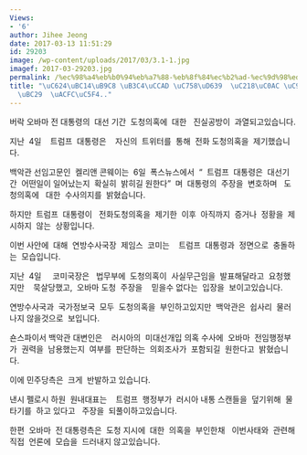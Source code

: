 ```yaml
---
Views:
- '6'
author: Jihee Jeong
date: 2017-03-13 11:51:29
id: 29203
image: /wp-content/uploads/2017/03/3.1-1.jpg
imagef: 2017-03-29203.jpg
permalink: /%ec%98%a4%eb%b0%94%eb%a7%88-%eb%8f%84%ec%b2%ad-%ec%9d%98%ed%98%b9-%ec%88%98%ec%82%ac-%ec%a7%84%ec%8b%a4-%ea%b3%b5%eb%b0%a9-%ea%b3%bc%ec%97%b4/
title: "\uC624\uBC14\uB9C8 \uB3C4\uCCAD \uC758\uD639  \uC218\uC0AC \uC9C4\uC2E4 \uACF5\
  \uBC29  \uACFC\uC5F4.."
---
```


버락 오바마 전 대통령의  대선 기간  도청의혹에  대한   진실공방이  과열되고있습니다.

지난  4일    트럼프  대통령은    자신의  트위터를  통해  전화 도청의혹을  제기했습니다.

백악관 선임고문인  켈리앤 콘웨이는  6일  폭스뉴스에서  “  트럼프  대통령은  대선기간  어떤일이 일어났는지  확실히  밝히길 원한다”  며  대통령의  주장을  변호하며   도청의혹에   대한  수사의지를  밝혔습니다.

하지만  트럼프  대통령이   전화도청의혹을  제기한  이후  아직까지  증거나  정황을  제시하지  않는  상황입니다.

이번 사안에  대해  연방수사국장  제임스  코미는    트럼프  대통령과  정면으로  충돌하는  모습입니다.

지난  4일     코미국장은   법무부에  도청의혹이  사실무근임을  발표해달라고  요청했지만    묵살당했고,  오바마 도청  주장을    믿을수 없다는  입장을  보이고있습니다.

연방수사국과  국가정보국  모두  도청의혹을  부인하고있지만  백악관은  쉽사리  물러나지 않을것으로  보입니다.

숀스파이서 백악관 대변인은    러시아의  미대선개입 의혹 수사에  오바마  전임행정부가  권력을  남용했는지  여부를  판단하는  의회조사가  포함되길  원한다고  밝혔습니다.

이에 민주당측은  크게  반발하고 있습니다.

낸시 펠로시 하원  원내대표는    트럼프  행정부가  러시아 내통 스캔들을  덮기위해  물타기를  하고 있다고   주장을  되풀이하고있습니다.

한편  오바마  전 대통령측은  도청 지시에  대한  의혹을  부인한채   이번사태와  관련해  직접  언론에  모습을  드러내지 않고있습니다.